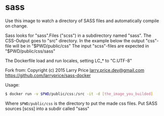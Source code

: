 sass
====

Use this image to watch a directory of SASS files and automatically compile on change.

Sass looks for "sass".Files ("scss") in a subdirectory named "sass".
The CSS-Output goes to "src" directory. In the example below the output "css"-file will be in "$PWD/public/css"
The input "scss"-files are expected in "$PWD/public/css/sass"

The Dockerfile load and run locales, setting LC_* to "C.UTF-8"

Fork from: Copyright (c) 2015 Larry Price <larry.price.dev@gmail.com>
https://github.com/larryprice/sass-docker

Usage:

``` bash
$ docker run -v $PWD/public/css:/src -it -d [the_image_you_builded]
```

Where `$PWD/public/css` is the directory to put the made css files. Put SASS sources [scss] into a subdir called "sass"

